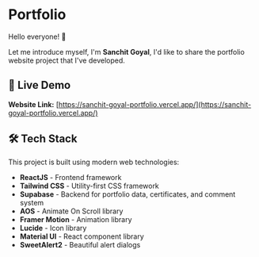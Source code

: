# Portfolio

Hello everyone\! 👋

Let me introduce myself, I'm **Sanchit Goyal**, I'd like to share the portfolio website project that I've developed.

## 🚀 Live Demo

**Website Link:** [https://sanchit-goyal-portfolio.vercel.app/](https://sanchit-goyal-portfolio.vercel.app/)

## 🛠️ Tech Stack

This project is built using modern web technologies:

  - **ReactJS** - Frontend framework
  - **Tailwind CSS** - Utility-first CSS framework
  - **Supabase** - Backend for portfolio data, certificates, and comment system
  - **AOS** - Animate On Scroll library
  - **Framer Motion** - Animation library
  - **Lucide** - Icon library
  - **Material UI** - React component library
  - **SweetAlert2** - Beautiful alert dialogs
